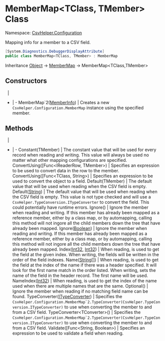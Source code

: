 # MemberMap<TClass, TMember> Class

Namespace: [CsvHelper.Configuration](/api/CsvHelper.Configuration)

Mapping info for a member to a CSV field.

```cs
[System.Diagnostics.DebuggerDisplayAttribute]
public class MemberMap<TClass, TMember> : MemberMap
```

Inheritance [Object](https://docs.microsoft.com/en-us/dotnet/api/system.object) -> [MemberMap](/api/CsvHelper.Configuration/MemberMap) -> MemberMap&lt;TClass,TMember&gt;

## Constructors
&nbsp; | &nbsp;
- | -
MemberMap`2([MemberInfo](https://docs.microsoft.com/en-us/dotnet/api/system.reflection.memberinfo)) | Creates a new ``CsvHelper.Configuration.MemberMap`` instance using the specified member.

## Methods
&nbsp; | &nbsp;
- | -
Constant(TMember) | The constant value that will be used for every record when reading and writing. This value will always be used no matter what other mapping configurations are specified.
ConvertUsing([Func<IReaderRow, TMember>) | Specifies an expression to be used to convert data in the row to the member.
ConvertUsing([Func<TClass, String>) | Specifies an expression to be used to convert the object to a field.
Default(TMember) | The default value that will be used when reading when the CSV field is empty.
Default([String](https://docs.microsoft.com/en-us/dotnet/api/system.string)) | The default value that will be used when reading when the CSV field is empty. This value is not type checked and will use a ``CsvHelper.TypeConversion.ITypeConverter`` to convert the field. This could potentially have runtime errors.
Ignore() | Ignore the member when reading and writing. If this member has already been mapped as a reference member, either by a class map, or by automapping, calling this method will not ingore all the child members down the tree that have already been mapped.
Ignore([Boolean](https://docs.microsoft.com/en-us/dotnet/api/system.boolean)) | Ignore the member when reading and writing. If this member has already been mapped as a reference member, either by a class map, or by automapping, calling this method will not ingore all the child members down the tree that have already been mapped.
Index([Int32](https://docs.microsoft.com/en-us/dotnet/api/system.int32), [Int32](https://docs.microsoft.com/en-us/dotnet/api/system.int32)) | When reading, is used to get the field at the given index. When writing, the fields will be written in the order of the field indexes.
Name([String[]](https://docs.microsoft.com/en-us/dotnet/api/system.string[])) | When reading, is used to get the field at the index of the name if there was a header specified. It will look for the first name match in the order listed. When writing, sets the name of the field in the header record. The first name will be used.
NameIndex([Int32](https://docs.microsoft.com/en-us/dotnet/api/system.int32)) | When reading, is used to get the index of the name used when there are multiple names that are the same.
Optional() | Ignore the member when reading if no matching field name can be found.
TypeConverter([ITypeConverter](/api/CsvHelper.TypeConversion/ITypeConverter)) | Specifies the ``CsvHelper.Configuration.MemberMap`2.TypeConverter(CsvHelper.TypeConversion.ITypeConverter)`` to use when converting the member to and from a CSV field.
TypeConverter&lt;TConverter&gt;() | Specifies the ``CsvHelper.Configuration.MemberMap`2.TypeConverter(CsvHelper.TypeConversion.ITypeConverter)`` to use when converting the member to and from a CSV field.
Validate([Func<String, Boolean>) | Specifies an expression to be used to validate a field when reading.
